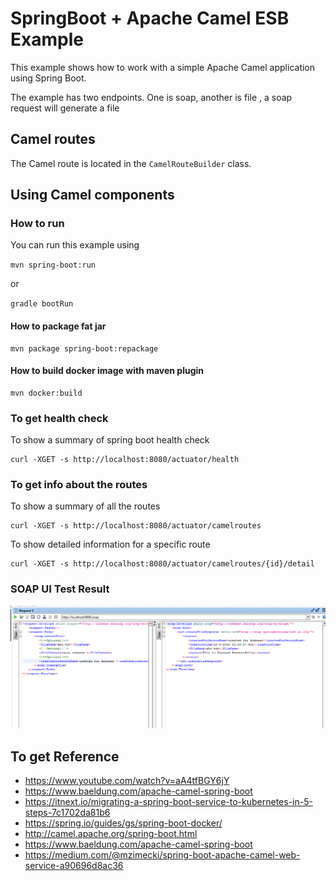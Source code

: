 # SpringBoot + Apache Camel ESB Example 

This example shows how to work with a simple Apache Camel application using Spring Boot.

The example has two endpoints.  One is soap, another is file , a soap request will generate a file

## Camel routes

The Camel route is located in the `CamelRouteBuilder` class. 

## Using Camel components


### How to run

You can run this example using

`mvn spring-boot:run` 

or

`gradle bootRun`



#### How to package fat jar

```
mvn package spring-boot:repackage
```



#### How to build docker image with maven plugin

```
mvn docker:build 
```





### To get health check

To show a summary of spring boot health check

```
curl -XGET -s http://localhost:8080/actuator/health
```

### To get info about the routes

To show a summary of all the routes

```
curl -XGET -s http://localhost:8080/actuator/camelroutes
```

To show detailed information for a specific route

```
curl -XGET -s http://localhost:8080/actuator/camelroutes/{id}/detail
```


###  SOAP UI Test Result

![soapui test](screenshot/soapuitest.PNG)


## To get Reference

- https://www.youtube.com/watch?v=aA4tfBGY6jY 
- https://www.baeldung.com/apache-camel-spring-boot 
- https://itnext.io/migrating-a-spring-boot-service-to-kubernetes-in-5-steps-7c1702da81b6
- https://spring.io/guides/gs/spring-boot-docker/
- http://camel.apache.org/spring-boot.html
- https://www.baeldung.com/apache-camel-spring-boot
- https://medium.com/@mzimecki/spring-boot-apache-camel-web-service-a90696d8ac36  